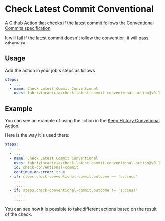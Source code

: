 # Check Latest Commit Conventional
A Github Action that checks if the latest commit follows the [Conventional Commits specification](https://www.conventionalcommits.org/).

It will fail if the latest commit doesn't follow the convention, it will pass otherwise.

## Usage
Add the action in your job's steps as follows

```yaml
steps:
  - ...
  - name: Check Latest Commit Conventional
    uses: fabriziocacicia/check-latest-commit-conventional-action@v0.1.1-draft
```

## Example
You can see an example of using the action in the [Keep History Convetional Action](https://github.com/fabriziocacicia/keep-history-conventional/blob/main/action.yml).

Here is the way it is used there:

```yaml
steps:
  - ...
  - ...
  - name: Check Latest Commit Conventional
    uses: fabriziocacicia/check-latest-commit-conventional-action@v0.1.1-draft
    id: check-conventional-commit
    continue-on-error: true
  - if: steps.check-conventional-commit.outcome == 'success'
    .....
    .....
  - if: steps.check-conventional-commit.outcome != 'success'
    .....
    .....
```


You can see how it is possible to take different actions based on the result of the check.
